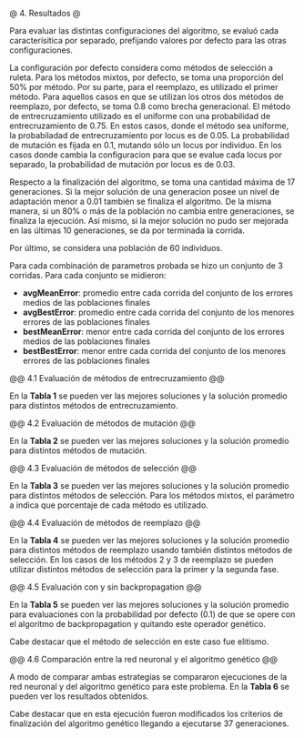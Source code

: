 @ 4. Resultados @

Para evaluar las distintas configuraciones del algoritmo, se evaluó cada caracterísitica por separado,
prefijando valores por defecto para las otras configuraciones.

La configuración por defecto considera como métodos de selección a ruleta.
Para los métodos mixtos, por defecto, se toma una proporción del 50% por método.
Por su parte, para el reemplazo, es utilizado el primer método.
Para aquellos casos en que se utilizan los otros dos métodos de reemplazo,
por defecto, se toma 0.8 como brecha generacional.
El método de entrecruzamiento utilizado es el uniforme con una probabilidad de entrecruzamiento de 0.75. En estos casos, donde el método sea uniforme, la probabiladad de entrecruzamiento por locus es de 0.05.
La probabilidad de mutación es fijada en 0.1, mutando sólo un locus por individuo.
En los casos donde cambia la configuracion para que se evalue cada locus por separado,
la probabilidad de mutación por locus es de 0.03.

Respecto a la finalización del algoritmo, se toma una cantidad máxima de 17 generaciones.
Si la mejor solución de una generacion posee un nivel de adaptación menor a 0.01
también se finaliza el algoritmo. De la misma manera, si un 80% o más de la población
no cambia entre generaciones, se finaliza la ejecución.
Así mismo, si la mejor solución no pudo ser mejorada en las últimas 10 generaciones,
se da por terminada la corrida.

Por último, se considera una población de 60 individuos.

Para cada combinación de parametros probada se hizo un conjunto de 3 corridas. Para cada conjunto se midieron:

* __avgMeanError__: promedio entre cada corrida del conjunto de los errores medios de las poblaciones finales
* __avgBestError__: promedio entre cada corrida del conjunto de los menores errores de las poblaciones finales
* __bestMeanError__: menor entre cada corrida del conjunto de los errores medios de las poblaciones finales
* __bestBestError__: menor entre cada corrida del conjunto de los menores errores de las poblaciones finales

@@ 4.1 Evaluación de métodos de entrecruzamiento @@

En la **Tabla 1** se pueden ver las mejores soluciones y la solución promedio para distintos métodos de entrecruzamiento.

@@ 4.2 Evaluación de métodos de mutación @@

En la **Tabla 2** se pueden ver las mejores soluciones y la solución promedio para distintos métodos de mutación.

@@ 4.3 Evaluación de métodos de selección @@

En la **Tabla 3** se pueden ver las mejores soluciones y la solución promedio para distintos métodos de selección. Para los métodos mixtos, el parámetro a indica que porcentaje de cada método es utilizado.

@@ 4.4 Evaluación de métodos de reemplazo @@

En la **Tabla 4** se pueden ver las mejores soluciones y la solución promedio para distintos métodos de reemplazo usando también distintos métodos de selección.
En los casos de los métodos 2 y 3 de reemplazo se pueden utilizar distintos métodos de
selección para la primer y la segunda fase.

@@ 4.5 Evaluación con y sin backpropagation @@

En la **Tabla 5** se pueden ver las mejores soluciones y la solución promedio para evaluaciones con la probabilidad por defecto (0.1) de que se opere con el algoritmo de backpropagation y quitando este operador genético.

Cabe destacar que el método de selección en este caso fue elitismo.

@@ 4.6 Comparación entre la red neuronal y el algoritmo genético @@

A modo de comparar ambas estrategias se compararon ejecuciones de la red neuronal y del algoritmo genético para este problema. En la **Tabla 6** se pueden ver los resultados obtenidos.

Cabe destacar que en esta ejecución fueron modificados los criterios de finalización del algoritmo genético llegando a ejecutarse 37 generaciones.
